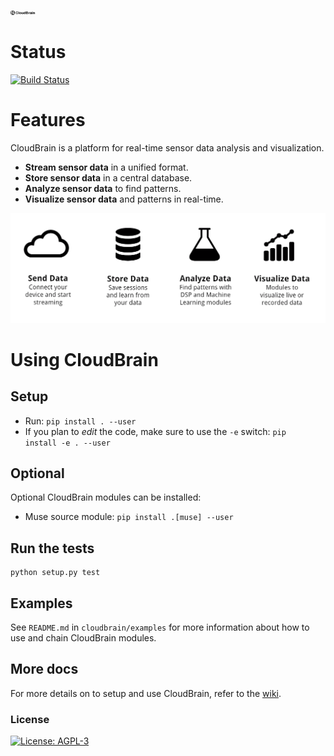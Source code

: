 <img src="https://raw.githubusercontent.com/cloudbrain/cloudbrain/master/docs/images/cb-logo-low-res.png" alt="Banner" style="width: 40px;"/>

# Status
[![Build Status](https://travis-ci.org/cloudbrain/cloudbrain.svg?branch=master)](https://travis-ci.org/cloudbrain/cloudbrain)

# Features
CloudBrain is a platform for real-time sensor data analysis and visualization.
- **Stream sensor data** in a unified format.
- **Store sensor data** in a central database.
- **Analyze sensor data** to find patterns.
- **Visualize sensor data** and patterns in real-time.

![features](https://raw.githubusercontent.com/cloudbrain/cloudbrain/master/docs/images/features.png)

# Using CloudBrain

## Setup
* Run: `pip install . --user`
* If you plan to *edit* the code, make sure to use the `-e` switch: `pip 
install -e . --user`

## Optional
Optional CloudBrain modules can be installed:
* Muse source module: `pip install .[muse] --user`

## Run the tests
```
python setup.py test

```

## Examples
See `README.md` in `cloudbrain/examples` for more information about how to use
 and chain CloudBrain modules.

## More docs
For more details on to setup and use CloudBrain, refer to the [wiki](https://github.com/cloudbrain/cloudbrain/wiki).

### License
[![License: AGPL-3](https://img.shields.io/badge/license-AGPL--3-blue.svg)](https://raw.githubusercontent.com/cloudbrain/cloudbrain/master/LICENSE.txt)
